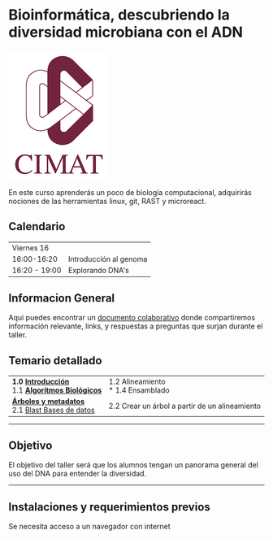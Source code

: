 # Bioinformática, descubriendo la diversidad microbiana con el ADN
![UniversidadMorazan](imagenes/cimat.png)  

En este curso aprenderás un poco de biología computacional, adquirirás nociones de las herramientas linux, git, RAST y microreact.   

  
## Calendario   
  
<table>
    <tr>
        <td>Viernes 16       </td> <td></td>
  </tr>  
    <tr><td>                      16:00-16:20              </td>  
      <td> Introducción al genoma </td>
  </tr>
    <tr><td> 16:20 - 19:00 </td>
        <td>Explorando DNA's </td>
       </tr>
</table>  
      
    
## Informacion General  
Aqui puedes encontrar un [documento colaborativo](https://etherpad.wikimedia.org/p/tsjcimat2022) donde compartiremos información relevante, links, y respuestas a preguntas que surjan durante el taller. 

## Temario detallado  
<table> 
<tr><td> <b> 
1.0 <a href="paginas/linux/introduccion.html"> Introducción </a>  </b> <br>
1.1 <b> <a href="paginas/sesion2/algoritmos.html" >Algoritmos Biológicos </a> </b>  <br></td>
<td>1.2 Alineamiento  <br>
* 1.4 Ensamblado  <br>  
</td>
</tr>

  <tr>
<td>
  <b> <a href="paginas/sesion6/arboles.html">Árboles y metadatos </a> </b> <br>  
  2.1 <a href="paginas/sesion3/basesDatos.html">Blast Bases de datos</a>  <br></td>
 <td>   2.2 Crear un árbol a partir de un alineamiento <br>   </td>
  </tr>
</table>    
     
___         
## Objetivo
El objetivo del taller será que los alumnos tengan un panorama general del uso del DNA para entender la diversidad.  
___  
  
## Instalaciones y requerimientos previos  
Se necesita acceso a un navegador con internet  
